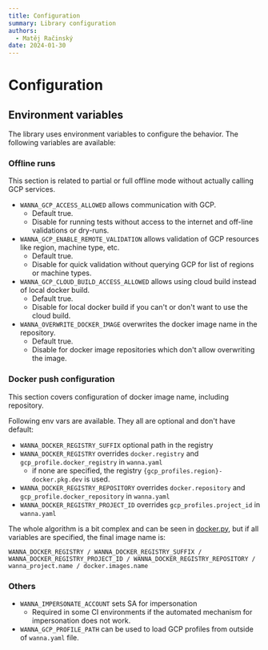 ```yaml
---
title: Configuration
summary: Library configuration
authors:
  - Matěj Račinský
date: 2024-01-30
---
```


# Configuration

## Environment variables

The library uses environment variables to configure the behavior. The following variables are available:

### Offline runs

This section is related to partial or full offline mode without actually calling GCP services.

- `WANNA_GCP_ACCESS_ALLOWED` allows communication with GCP. 
  - Default true.
  - Disable for running tests without access to the internet and off-line validations or dry-runs.
- `WANNA_GCP_ENABLE_REMOTE_VALIDATION` allows validation of GCP resources like region, machine type, etc.
  - Default true.
  - Disable for quick validation without querying GCP for list of regions or machine types.
- `WANNA_GCP_CLOUD_BUILD_ACCESS_ALLOWED` allows using cloud build instead of local docker build.
  - Default true.
  - Disable for local docker build if you can't or don't want to use the cloud build.
- `WANNA_OVERWRITE_DOCKER_IMAGE` overwrites the docker image name in the repository.
  - Default true.
  - Disable for docker image repositories which don't allow overwriting the image.

### Docker push configuration

This section covers configuration of docker image name, including repository.

Following env vars are available. They all are optional and don't have default:

- `WANNA_DOCKER_REGISTRY_SUFFIX` optional path in the registry
- `WANNA_DOCKER_REGISTRY` overrides `docker.registry` and `gcp_profile.docker_registry` in `wanna.yaml`
  - if none are specified, the registry `{gcp_profiles.region}-docker.pkg.dev` is used.
- `WANNA_DOCKER_REGISTRY_REPOSITORY` overrides `docker.repository` and `gcp_profile.docker_repository` in `wanna.yaml`
- `WANNA_DOCKER_REGISTRY_PROJECT_ID` overrides `gcp_profiles.project_id` in `wanna.yaml`

The whole algorithm is a bit complex and can be seen in [docker.py](https://github.com/avast/wanna-ml/blob/master/src/wanna/core/services/docker.py),
but if all variables are specified, the final image name is:
```
WANNA_DOCKER_REGISTRY / WANNA_DOCKER_REGISTRY_SUFFIX / WANNA_DOCKER_REGISTRY_PROJECT_ID / WANNA_DOCKER_REGISTRY_REPOSITORY / wanna_project.name / docker.images.name
```

### Others


- `WANNA_IMPERSONATE_ACCOUNT` sets SA for impersonation
  - Required in some CI environments if the automated mechanism for impersonation does not work.
- `WANNA_GCP_PROFILE_PATH` can be used to load GCP profiles from outside of `wanna.yaml` file.
